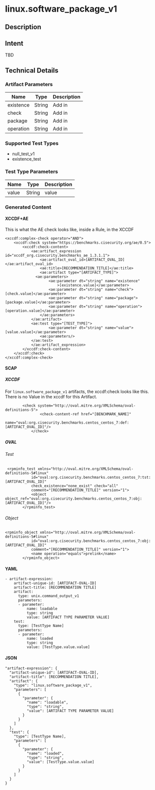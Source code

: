 # linux.software_package_v1

## Description

## Intent
TBD

## Technical Details
### Artifact Parameters
| Name                  |Type    | Description |
| ----------------------|--------| ----------- |
| existence  | String | Add in |
| check  | String | Add in |
| package  | String | Add in  |
| operation  | String | Add in  |

### Supported Test Types
- null_test_v1
- existence_test

### Test Type Parameters
| Name                  |Type    | Description |
| ----------------------|--------| ----------- |
| value | String | value|

### Generated Content
#### XCCDF+AE
This is what the AE check looks like, inside a Rule, in the XCCDF

```
<xccdf:complex-check operator="AND">
    <xccdf:check system="https://benchmarks.cisecurity.org/ae/0.5">
        <xccdf:check-content>
            <ae:artifact_expression id="xccdf_org.cisecurity.benchmarks_ae_1.3.1.1">
                <ae:artifact_oval_id>[ARTIFACT_OVAL_ID]</ae:artifact_oval_id>
                <ae:title>[RECOMMENDATION_TITLE]</ae:title>
                <ae:artifact type="[ARTIFACT_TYPE]">
              <ae:parameters>
                    <ae:parameter dt="string" name="existence"
                        >[existence.value]</ae:parameter>
                    <ae:parameter dt="string" name="check">[check.value]</ae:parameter>
                    <ae:parameter dt="string" name="package">[package.value]</ae:parameter>
                    <ae:parameter dt="string" name="operation">[operation.value]</ae:parameter>
                </ae:parameters>
            </ae:artifact>
            <ae:test type="[TEST_TYPE]">
                    <ae:parameter dt="string" name="value">[value.value]</ae:parameter>
                <ae:parameters/>
            </ae:test>
            </ae:artifact_expression>
        </xccdf:check-content>
    </xccdf:check>
</xccdf:complex-check>
```

#### SCAP
##### XCCDF
For `linux.software_package_v1` artifacts, the xccdf:check looks like this.  There is no Value in the xccdf for this Artifact.

```
		<check system="http://oval.mitre.org/XMLSchema/oval-definitions-5">
    			<check-content-ref href="[BENCHMARK_NAME]"
    				name="oval:org.cisecurity.benchmarks.centos_centos_7:def:[ARTIFACT_OVAL_ID]"/>
    		</check>
```

##### OVAL
###### Test

```
 <rpminfo_test xmlns="http://oval.mitre.org/XMLSchema/oval-definitions-5#linux"
 			id="oval:org.cisecurity.benchmarks.centos_centos_7:tst:[ARTIFACT_OVAL_ID]"
 			check_existence="none_exist" check="all"
 			comment="[RECOMMENDATION_TITLE]" version="1">
 			<object object_ref="oval:org.cisecurity.benchmarks.centos_centos_7:obj:[ARTIFACT_OVAL_ID]"/>
 		</rpminfo_test>
```

###### Object

```
<rpminfo_object xmlns="http://oval.mitre.org/XMLSchema/oval-definitions-5#linux"
			id="oval:org.cisecurity.benchmarks.centos_centos_7:obj:[ARTIFACT_OVAL_ID]"
			comment="[RECOMMENDATION_TITLE]" version="1">
			<name operation="equals">prelink</name>
		</rpminfo_object>
```

#### YAML


```
- artifact-expression:
    artifact-unique-id: [ARTIFACT-OVAL-ID]
    artifact-title: [RECOMMENDATION TITLE]
    artifact:
      type: unix.command_output_v1
      parameters:
      - parameter: 
          name: loadable
          type: string
          value: [ARTIFACT TYPE PARAMETER VALUE]
    test:
      type: [TestType Name]
      parameters:
      - parameter:
          name: loaded
          type: string
          value: [TestType.value.value]
```

#### JSON

```
"artifact-expression": {
  "artifact-unique-id": [ARTIFACT-OVAL-ID],
  "artifact-title": [RECOMMENDATION TITLE],
  "artifact": {
    "type": "linux.software_package_v1",
    "parameters": [
      {
        "parameter": {
          "name": "loadable",
          "type": "string",
          "value": [ARTIFACT TYPE PARAMETER VALUE]
        }
      }
    ]
  },
  "test": {
    "type": [TestType Name],
    "parameters": [
      {
        "parameter": {
          "name": "loaded",
          "type": "string",
          "value": [TestType.value.value]
        }
      }
    ]
  }
}
``` 